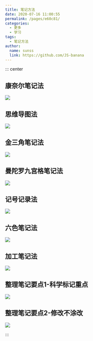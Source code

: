 ```yaml
---
title: 笔记方法
date: 2020-07-16 11:00:55
permalink: /pages/e60c81/
categories: 
  - 更多
  - 学习
tags: 
  - 笔记方法
author: 
  name: sunss
  link: https://github.com/JS-banana
---
```


::: center

## 康奈尔笔记法
![](https://cdn.jsdelivr.net/gh/sunss/image_store/blog/20200716105752.jpg)

## 思维导图法
![](https://cdn.jsdelivr.net/gh/sunss/image_store/blog/20200716105747.jpg)

## 金三角笔记法
![](https://cdn.jsdelivr.net/gh/sunss/image_store/blog/20200716105753.jpg)

## 曼陀罗九宫格笔记法
![](https://cdn.jsdelivr.net/gh/sunss/image_store/blog/20200716105748.jpg)

## 记号记录法
![](https://cdn.jsdelivr.net/gh/sunss/image_store/blog/20200716105749.jpg)

## 六色笔记法
![](https://cdn.jsdelivr.net/gh/sunss/image_store/blog/20200716105750.jpg)

## 加工笔记法
![](https://cdn.jsdelivr.net/gh/sunss/image_store/blog/20200716105751.jpg)

## 整理笔记要点1-科学标记重点
![](https://cdn.jsdelivr.net/gh/sunss/image_store/blog/20200716105746.jpg)

## 整理笔记要点2-修改不涂改
![](https://cdn.jsdelivr.net/gh/sunss/image_store/blog/20200716105745.jpg)

:::